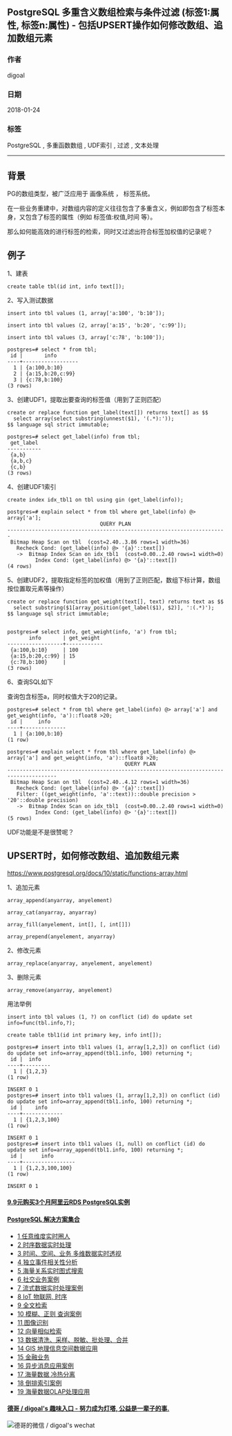 ## PostgreSQL 多重含义数组检索与条件过滤 (标签1:属性, 标签n:属性) - 包括UPSERT操作如何修改数组、追加数组元素  
                                         
### 作者                                         
digoal                                         
                                         
### 日期                                         
2018-01-24                                        
                                         
### 标签                                         
PostgreSQL , 多重函数数组 , UDF索引 , 过滤 , 文本处理    
               
----             
               
## 背景      
PG的数组类型，被广泛应用于 画像系统 ， 标签系统。  
  
在一些业务重建中，对数组内容的定义往往包含了多重含义，例如即包含了标签本身，又包含了标签的属性（例如 标签值:权值,时间 等）。  
  
那么如何能高效的进行标签的检索，同时又过滤出符合标签加权值的记录呢？  
  
## 例子  
1、建表  
  
```  
create table tbl(id int, info text[]);  
```  
  
2、写入测试数据  
  
```  
insert into tbl values (1, array['a:100', 'b:10']);  
  
insert into tbl values (2, array['a:15', 'b:20', 'c:99']);  
  
insert into tbl values (3, array['c:78', 'b:100']);  
  
postgres=# select * from tbl;  
 id |       info         
----+------------------  
  1 | {a:100,b:10}  
  2 | {a:15,b:20,c:99}  
  3 | {c:78,b:100}  
(3 rows)  
```  
  
3、创建UDF1，提取出要查询的标签值（用到了正则匹配）  
  
```  
create or replace function get_label(text[]) returns text[] as $$  
  select array(select substring(unnest($1), '(.*):'));  
$$ language sql strict immutable;  
  
postgres=# select get_label(info) from tbl;  
 get_label   
-----------  
 {a,b}  
 {a,b,c}  
 {c,b}  
(3 rows)  
```  
  
4、创建UDF1索引  
  
```  
create index idx_tbl1 on tbl using gin (get_label(info));  
  
postgres=# explain select * from tbl where get_label(info) @> array['a'];  
                              QUERY PLAN                                 
-----------------------------------------------------------------------  
 Bitmap Heap Scan on tbl  (cost=2.40..3.86 rows=1 width=36)  
   Recheck Cond: (get_label(info) @> '{a}'::text[])  
   ->  Bitmap Index Scan on idx_tbl1  (cost=0.00..2.40 rows=1 width=0)  
         Index Cond: (get_label(info) @> '{a}'::text[])  
(4 rows)  
```  
  
5、创建UDF2，提取指定标签的加权值（用到了正则匹配，数组下标计算，数组按位置取元素等操作）  
  
```  
create or replace function get_weight(text[], text) returns text as $$  
  select substring($1[array_position(get_label($1), $2)], ':(.*)');  
$$ language sql strict immutable;  
  
  
postgres=# select info, get_weight(info, 'a') from tbl;  
       info       | get_weight   
------------------+------------  
 {a:100,b:10}     | 100  
 {a:15,b:20,c:99} | 15  
 {c:78,b:100}     |   
(3 rows)  
```  
  
6、查询SQL如下  
  
查询包含标签a，同时权值大于20的记录。    
  
```  
postgres=# select * from tbl where get_label(info) @> array['a'] and get_weight(info, 'a')::float8 >20;  
 id |     info       
----+--------------  
  1 | {a:100,b:10}  
(1 row)  
  
postgres=# explain select * from tbl where get_label(info) @> array['a'] and get_weight(info, 'a')::float8 >20;  
                                      QUERY PLAN                                        
--------------------------------------------------------------------------------------  
 Bitmap Heap Scan on tbl  (cost=2.40..4.12 rows=1 width=36)  
   Recheck Cond: (get_label(info) @> '{a}'::text[])  
   Filter: ((get_weight(info, 'a'::text))::double precision > '20'::double precision)  
   ->  Bitmap Index Scan on idx_tbl1  (cost=0.00..2.40 rows=1 width=0)  
         Index Cond: (get_label(info) @> '{a}'::text[])  
(5 rows)  
```  
  
UDF功能是不是很赞呢？  
  
## UPSERT时，如何修改数组、追加数组元素  
  
https://www.postgresql.org/docs/10/static/functions-array.html  
  
1、追加元素  
  
```  
array_append(anyarray, anyelement)  
  
array_cat(anyarray, anyarray)  
  
array_fill(anyelement, int[], [, int[]])  
  
array_prepend(anyelement, anyarray)  
```  
  
2、修改元素  
  
```  
array_replace(anyarray, anyelement, anyelement)  
```  
  
3、删除元素  
  
```  
array_remove(anyarray, anyelement)  
```  
  
用法举例  
  
```  
insert into tbl values (1, ?) on conflict (id) do update set info=func(tbl.info,?);    
```  
  
```  
create table tbl1(id int primary key, info int[]);  
  
postgres=# insert into tbl1 values (1, array[1,2,3]) on conflict (id) do update set info=array_append(tbl1.info, 100) returning *;   
 id |  info     
----+---------  
  1 | {1,2,3}  
(1 row)  
  
INSERT 0 1  
postgres=# insert into tbl1 values (1, array[1,2,3]) on conflict (id) do update set info=array_append(tbl1.info, 100) returning *;   
 id |    info       
----+-------------  
  1 | {1,2,3,100}  
(1 row)  
  
INSERT 0 1  
postgres=# insert into tbl1 values (1, null) on conflict (id) do update set info=array_append(tbl1.info, 100) returning *;   
 id |      info         
----+-----------------  
  1 | {1,2,3,100,100}  
(1 row)  
  
INSERT 0 1  
```  
    
  
  
  
  
  
  
  
  
  
  
  
  
  
  
  
  
  
  
  
  
  
  
  
  
  
  
  
  
  
  
  
  
  
  
  
  
  
  
  
  
  
  
  
  
  
  
  
  
  
  
  
  
  
  
  
#### [9.9元购买3个月阿里云RDS PostgreSQL实例](https://www.aliyun.com/database/postgresqlactivity "57258f76c37864c6e6d23383d05714ea")
  
  
#### [PostgreSQL 解决方案集合](https://yq.aliyun.com/topic/118 "40cff096e9ed7122c512b35d8561d9c8")
- [1 任意维度实时圈人](https://yq.aliyun.com/topic/118 "40cff096e9ed7122c512b35d8561d9c8")
- [2 时序数据实时处理](https://yq.aliyun.com/topic/118 "40cff096e9ed7122c512b35d8561d9c8")
- [3 时间、空间、业务 多维数据实时透视](https://yq.aliyun.com/topic/118 "40cff096e9ed7122c512b35d8561d9c8")
- [4 独立事件相关性分析](https://yq.aliyun.com/topic/118 "40cff096e9ed7122c512b35d8561d9c8")
- [5 海量关系实时图式搜索](https://yq.aliyun.com/topic/118 "40cff096e9ed7122c512b35d8561d9c8")
- [6 社交业务案例](https://yq.aliyun.com/topic/118 "40cff096e9ed7122c512b35d8561d9c8")
- [7 流式数据实时处理案例](https://yq.aliyun.com/topic/118 "40cff096e9ed7122c512b35d8561d9c8")
- [8 IoT 物联网, 时序](https://yq.aliyun.com/topic/118 "40cff096e9ed7122c512b35d8561d9c8")
- [9 全文检索](https://yq.aliyun.com/topic/118 "40cff096e9ed7122c512b35d8561d9c8")
- [10 模糊、正则 查询案例](https://yq.aliyun.com/topic/118 "40cff096e9ed7122c512b35d8561d9c8")
- [11 图像识别](https://yq.aliyun.com/topic/118 "40cff096e9ed7122c512b35d8561d9c8")
- [12 向量相似检索](https://yq.aliyun.com/topic/118 "40cff096e9ed7122c512b35d8561d9c8")
- [13 数据清洗、采样、脱敏、批处理、合并](https://yq.aliyun.com/topic/118 "40cff096e9ed7122c512b35d8561d9c8")
- [14 GIS 地理信息空间数据应用](https://yq.aliyun.com/topic/118 "40cff096e9ed7122c512b35d8561d9c8")
- [15 金融业务](https://yq.aliyun.com/topic/118 "40cff096e9ed7122c512b35d8561d9c8")
- [16 异步消息应用案例](https://yq.aliyun.com/topic/118 "40cff096e9ed7122c512b35d8561d9c8")
- [17 海量数据 冷热分离](https://yq.aliyun.com/topic/118 "40cff096e9ed7122c512b35d8561d9c8")
- [18 倒排索引案例](https://yq.aliyun.com/topic/118 "40cff096e9ed7122c512b35d8561d9c8")
- [19 海量数据OLAP处理应用](https://yq.aliyun.com/topic/118 "40cff096e9ed7122c512b35d8561d9c8")
  
  
#### [德哥 / digoal's 趣味入口 - 努力成为灯塔, 公益是一辈子的事.](https://github.com/digoal/blog/blob/master/README.md "22709685feb7cab07d30f30387f0a9ae")
  
  
![德哥的微信 / digoal's wechat](../pic/digoal_weixin.jpg "f7ad92eeba24523fd47a6e1a0e691b59")
  
